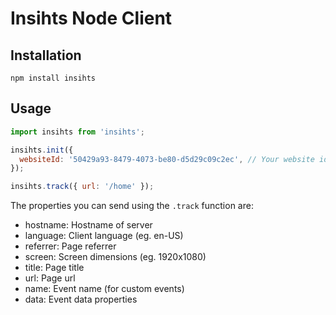 # Insihts Node Client

## Installation

```shell
npm install insihts
```

## Usage

```javascript
import insihts from 'insihts';

insihts.init({
  websiteId: '50429a93-8479-4073-be80-d5d29c09c2ec', // Your website id
});

insihts.track({ url: '/home' });
```

The properties you can send using the `.track` function are:

- hostname: Hostname of server
- language: Client language (eg. en-US)
- referrer: Page referrer
- screen: Screen dimensions (eg. 1920x1080)
- title: Page title
- url: Page url
- name: Event name (for custom events)
- data: Event data properties